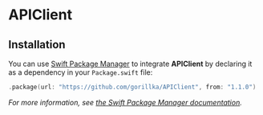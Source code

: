 # APIClient

## Installation

You can use [Swift Package Manager](https://github.com/apple/swift-package-manager) to integrate **APIClient** by declaring it as a dependency in your `Package.swift` file:

```swift
.package(url: "https://github.com/gorillka/APIClient", from: "1.1.0")
```

*For more information, see [the Swift Package Manager documentation](https://github.com/apple/swift-package-manager/tree/master/Documentation).*

